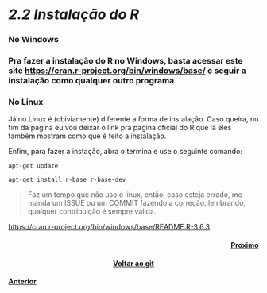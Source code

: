 <h1><b><i>2.2 Instalação do R</i></b></h1>

<h3>No Windows<h3>

<p>Pra fazer a instalação do R no Windows, basta acessar este site <a href="https://cran.r-project.org/bin/windows/base/">https://cran.r-project.org/bin/windows/base/</a> e seguir a instalação como qualquer outro programa</p>

<h3>No Linux</h3>

<p>Já no Linux é (obiviamente) diferente a forma de instalação. Caso queira, no fim da pagina eu vou deixar o link pra pagina oficial do R que lá eles também mostram como que é feito a instalação.</p>
<p>Enfim, para fazer a instação, abra o termina e use o seguinte comando:</p>

<code>apt-get update</code>

<code>apt-get install r-base r-base-dev</code>

<blockquote>Faz um tempo que não uso o linux, então, caso esteja errado, me manda um ISSUE ou um COMMIT fazendo a correção, lembrando, qualquer contribuição é sempre valida.</blockquote>

<a href="https://cran.r-project.org/bin/windows/base/README.R-3.6.3">https://cran.r-project.org/bin/windows/base/README.R-3.6.3</a>

<h4 align="Right"><a href="https://github.com/SaLandini/r4noobs/blob/master/ambiente_conf/instal_rstudio.md">Proximo</a></h4>
<h4 align="Center"><a href="https://github.com/SaLandini/r4noobs">Voltar ao git</a></h4>
<h4><a href="https://github.com/SaLandini/r4noobs/blob/master/ambiente_conf/intro.md">Anterior</a></h4>